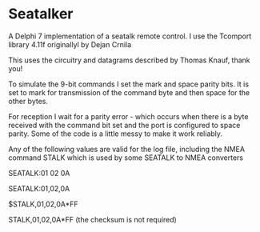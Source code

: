 # Seatalker
A Delphi 7 implementation of a seatalk remote control.  I use the Tcomport library 4.11f originallyl by  Dejan Crnila

This uses the circuitry and datagrams described by Thomas Knauf, thank you!

To simulate the 9-bit commands I set the mark and space parity bits.  It is set to mark for transmission of the command byte and then space for the other bytes.

For reception I wait for a parity error - which occurs when there is a byte received with the command bit set and the port is configured to space parity.  Some of the code is a little messy to make it work reliably.

Any of the following values are valid for the log file, including the NMEA command STALK which is used by some SEATALK to NMEA converters

SEATALK:01 02 0A

SEATALK:01,02,0A

$STALK,01,02,0A*FF

STALK,01,02,0A*FF (the checksum is not required)
